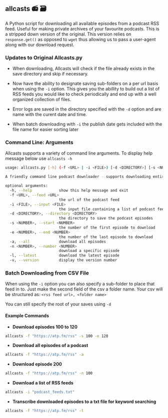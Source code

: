 ## allcasts 📻 🗃


A Python script for downloading all available episodes from a podcast RSS feed. Useful for making private archives of your favourite podcasts.
This is a stripped down version of the original.
This version relies on `response.get()` as opposed to `wget` thus allowing us to pass a user-agent along with our download request. 

### Updates to Original Allcasts.py
* When downloading, Allcasts will check if the file already exists in the save directory and skip if necessary.

* Now have the ability to designate saving sub-folders on a per url basis when using the `-i` option. This gives you the abillity to build out a list of RSS feeds you would like to check periodically and end up with a well organized collection of files.

* Error logs are saved in the directory specified with the `-d` option and are name with the curent date and time.

* When batch downloading with `-i` the publish date gets included with the file name for easier sorting later

### Command Line: Arguments

Allcasts supports a variety of command line arguments. To display help message below use `allcasts -h`

```bash
usage: allcasts.py [-h] (-f <URL> | -i <FILE>) [-d <DIRECTORY>] [-s <NUMBER>] [-e <NUMBER>] [-a] [-n <NUMBER>] [-l] [-v]

A friendly command line podcast downloader - supports downloading entire feeds, individual episodes, and a range of episodes

optional arguments:
  -h, --help            show this help message and exit
  -f <URL>, --feed <URL>
                        the url of the podcast feed
  -i <FILE>, --input <FILE>
                        the input file containing a list of podcast feeds
  -d <DIRECTORY>, --directory <DIRECTORY>
                        the directory to save the podcast episodes
  -s <NUMBER>, --start <NUMBER>
                        the number of the first episode to download
  -e <NUMBER>, --end <NUMBER>
                        the number of the last episode to download
  -a, --all             download all episodes
  -n <NUMBER>, --number <NUMBER>
                        download a specific episode
  -l, --latest          download the latest episode
  -v, --version         display the version number
```
### Batch Downloading from CSV File

When using the `-i` option you can also specify a sub-folder to place that feed in to. Just make the second field of the csv a folder name. Your csv will be structured as: `<rss feed url>, <folder name>`

You can still specify the root of your saves using `-d`

#### Example Commands

* **Download episodes 100 to 120**

```bash
allcasts -f "https://atp.fm/rss" -s 100 -e 120
```

* **Download all episodes of a podcast**

```bash
allcasts -f "https://atp.fm/rss" -a
```

* **Download episode 200**

```bash
allcasts -f "https://atp.fm/rss" -n 100
```

* **Download a list of RSS feeds**

```bash
allcasts -i "podcast_feeds.txt"
```

* **Transcribe downloaded episodes to a txt file for keyword searching**

```bash
allcasts -f "https://atp.fm/rss" -t
```
